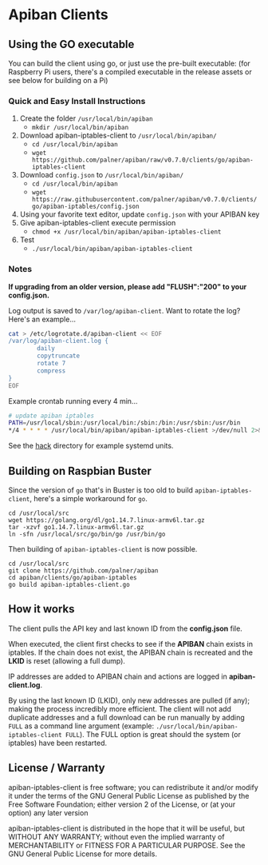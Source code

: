 # Apiban Clients #

## Using the GO executable ##

You can build the client using go, or just use the pre-built executable: (for Raspberry Pi users, there's a compiled executable in the release assets or see below for building on a Pi)

### Quick and Easy Install Instructions ###

1. Create the folder `/usr/local/bin/apiban`
    * `mkdir /usr/local/bin/apiban`
2. Download apiban-iptables-client to `/usr/local/bin/apiban/`
    * `cd /usr/local/bin/apiban`
    * `wget https://github.com/palner/apiban/raw/v0.7.0/clients/go/apiban-iptables-client`
3. Download `config.json` to `/usr/local/bin/apiban/`
    * `cd /usr/local/bin/apiban`
    * `wget https://raw.githubusercontent.com/palner/apiban/v0.7.0/clients/go/apiban-iptables/config.json`
4. Using your favorite text editor, update `config.json` with your APIBAN key
5. Give apiban-iptables-client execute permission
    * `chmod +x /usr/local/bin/apiban/apiban-iptables-client`
6. Test
    * `./usr/local/bin/apiban/apiban-iptables-client`

### Notes ###

**If upgrading from an older version, please add "FLUSH":"200" to your config.json.**

Log output is saved to `/var/log/apiban-client`. Want to rotate the log? Here's an example...

```bash
cat > /etc/logrotate.d/apiban-client << EOF
/var/log/apiban-client.log {
        daily
        copytruncate
        rotate 7
        compress
}
EOF
```

Example crontab running every 4 min...

```bash
# update apiban iptables
PATH=/usr/local/sbin:/usr/local/bin:/sbin:/bin:/usr/sbin:/usr/bin
*/4 * * * * /usr/local/bin/apiban/apiban-iptables-client >/dev/null 2>&1
```

See the [hack](hack/) directory for example systemd units.

## Building on Raspbian Buster ##

Since the version of `go` that's in Buster is too old to build `apiban-iptables-client`, here's a simple workaround for `go`.

```
cd /usr/local/src
wget https://golang.org/dl/go1.14.7.linux-armv6l.tar.gz
tar -xzvf go1.14.7.linux-armv6l.tar.gz
ln -sfn /usr/local/src/go/bin/go /usr/bin/go
```

Then building of `apiban-iptables-client` is now possible.

```
cd /usr/local/src
git clone https://github.com/palner/apiban
cd apiban/clients/go/apiban-iptables
go build apiban-iptables-client.go
```

## How it works ##

The client pulls the API key and last known ID from the **config.json** file.

When executed, the client first checks to see if the **APIBAN** chain exists in iptables. If the chain does not exist, the APIBAN chain is recreated and the **LKID** is reset (allowing a full dump).

IP addresses are added to APIBAN chain and actions are logged in **apiban-client.log**.

By using the last known ID (LKID), only new addresses are pulled (if any); making the process incredibly more efficient. The client will not add duplicate addresses and a full download can be run manually by adding `FULL` as a command line argument (example: `./usr/local/bin/apiban-iptables-client FULL`). The FULL option is great should the system (or iptables) have been restarted.

## License / Warranty ##

apiban-iptables-client is free software; you can redistribute it and/or modify it under the terms of the GNU General Public License as published by the Free Software Foundation; either version 2 of the License, or (at your option) any later version

apiban-iptables-client is distributed in the hope that it will be useful, but WITHOUT ANY WARRANTY; without even the implied warranty of MERCHANTABILITY or FITNESS FOR A PARTICULAR PURPOSE. See the GNU General Public License for more details.
